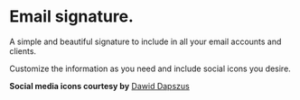 # Email signature.
A simple and beautiful signature to include in all your email accounts and clients.

Customize the information as you need and include social icons you desire.

**Social media icons courtesy by**
[Dawid Dapszus](https://dribbble.com/shots/1209419-20-Social-Media-Icons-Freebie)


